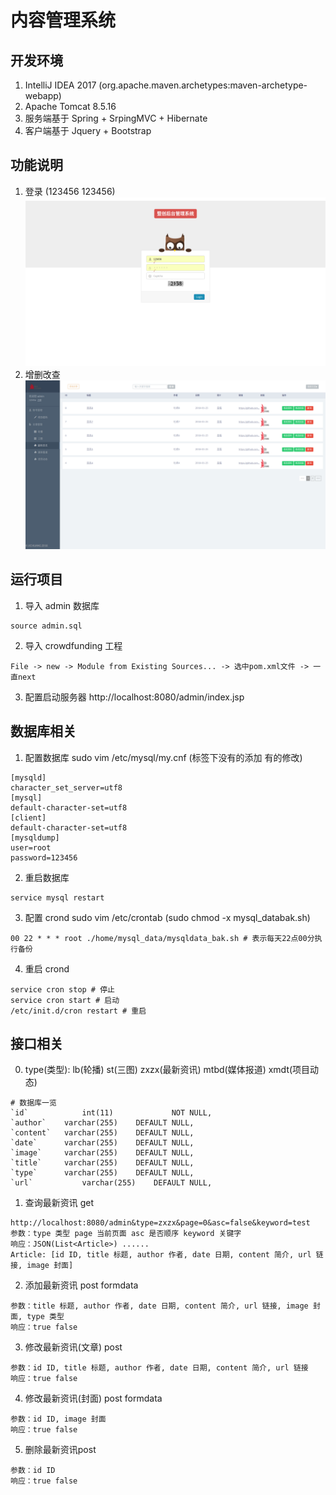 # 内容管理系统

## 开发环境
1. IntelliJ IDEA 2017 (org.apache.maven.archetypes:maven-archetype-webapp)
2. Apache Tomcat 8.5.16
3. 服务端基于 Spring + SrpingMVC + Hibernate
4. 客户端基于 Jquery + Bootstrap

## 功能说明
1. 登录 (123456 123456)
![alt text](docs/1.png "title")
2. 增删改查
![alt text](docs/2.png "title")

## 运行项目
1. 导入 admin 数据库
```
source admin.sql
```
2. 导入 crowdfunding 工程
```
File -> new -> Module from Existing Sources... -> 选中pom.xml文件 -> 一直next
```
3. 配置启动服务器 http://localhost:8080/admin/index.jsp

## 数据库相关
1. 配置数据库
sudo vim /etc/mysql/my.cnf (标签下没有的添加 有的修改)
```
[mysqld]
character_set_server=utf8
[mysql]
default-character-set=utf8
[client]
default-character-set=utf8
[mysqldump]
user=root
password=123456
```
2. 重启数据库
```
service mysql restart
```
3. 配置 crond
sudo vim /etc/crontab (sudo chmod -x mysql_databak.sh)
```
00 22 * * * root ./home/mysql_data/mysqldata_bak.sh # 表示每天22点00分执行备份
```
4. 重启 crond
```
service cron stop # 停止
service cron start # 启动
/etc/init.d/cron restart # 重启
```

## 接口相关
0. type(类型): lb(轮播) st(三图) zxzx(最新资讯) mtbd(媒体报道) xmdt(项目动态)
```
# 数据库一览
`id`			int(11)				NOT NULL,
`author`	varchar(255)	DEFAULT NULL,
`content`	varchar(255)	DEFAULT NULL,
`date`		varchar(255)	DEFAULT NULL,
`image`		varchar(255)	DEFAULT NULL,
`title`		varchar(255)	DEFAULT NULL,
`type`		varchar(255)	DEFAULT NULL,
`url`			varchar(255)	DEFAULT NULL,
```
1. 查询最新资讯 get
```
http://localhost:8080/admin&type=zxzx&page=0&asc=false&keyword=test
参数：type 类型 page 当前页面 asc 是否顺序 keyword 关键字
响应：JSON(List<Article>) ......
Article: [id ID, title 标题, author 作者, date 日期, content 简介, url 链接, image 封面]
```
2. 添加最新资讯 post formdata
```
参数：title 标题, author 作者, date 日期, content 简介, url 链接, image 封面, type 类型
响应：true false
```
3. 修改最新资讯(文章) post
```
参数：id ID, title 标题, author 作者, date 日期, content 简介, url 链接
响应：true false
```
4. 修改最新资讯(封面) post formdata
```
参数：id ID, image 封面
响应：true false
```
5. 删除最新资讯post
```
参数：id ID
响应：true false
```
